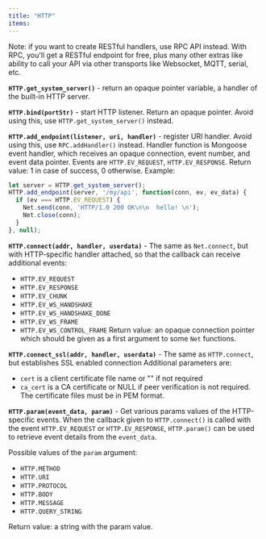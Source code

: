```yaml
---
title: "HTTP"
items:
---
```


 Note: if you want to create RESTful handlers, use RPC API instead.
 With RPC, you'll get a RESTful endpoint for free, plus many other extras
 like ability to call your API via other transports like Websocket, MQTT,
 serial, etc.



 **`HTTP.get_system_server()`** - return an opaque pointer variable,
 a handler of the built-in HTTP server.



 **`HTTP.bind(portStr)`** - start HTTP listener. Return an opaque pointer.
 Avoid using this, use `HTTP.get_system_server()` instead.



 **`HTTP.add_endpoint(listener, uri, handler)`** - register URI
 handler. Avoid using this, use `RPC.addHandler()` instead.
 Handler function is Mongoose event handler, which receives an opaque
 connection, event number, and event data pointer.
 Events are `HTTP.EV_REQUEST`, `HTTP.EV_RESPONSE`.
 Return value: 1 in case of success, 0 otherwise.
 Example:
 ```javascript
 let server = HTTP.get_system_server();
 HTTP.add_endpoint(server, '/my/api', function(conn, ev, ev_data) {
   if (ev === HTTP.EV_REQUEST) {
     Net.send(conn, 'HTTP/1.0 200 OK\n\n  hello! \n');
     Net.close(conn);
   }
 }, null);
 ```



 **`HTTP.connect(addr, handler, userdata)`** - The same as `Net.connect`,
 but with HTTP-specific handler attached, so that the callback can receive
 additional events:
 - `HTTP.EV_REQUEST`
 - `HTTP.EV_RESPONSE`
 - `HTTP.EV_CHUNK`
 - `HTTP.EV_WS_HANDSHAKE`
 - `HTTP.EV_WS_HANDSHAKE_DONE`
 - `HTTP.EV_WS_FRAME`
 - `HTTP.EV_WS_CONTROL_FRAME`
 Return value: an opaque connection pointer which should be given as a
 first argument to some `Net` functions.



 **`HTTP.connect_ssl(addr, handler, userdata)`** - The same as `HTTP.connect`,
 but establishes SSL enabled connection
 Additional parameters are:
 - `cert` is a client certificate file name or "" if not required
 - `ca_cert` is a CA certificate or NULL if peer verification is not required.
 The certificate files must be in PEM format.



 **`HTTP.param(event_data, param)`** - Get various params values of the
 HTTP-specific events. When the callback given to `HTTP.connect()` is
 called with the event `HTTP.EV_REQUEST` or `HTTP.EV_RESPONSE`,
 `HTTP.param()` can be used to retrieve event details from the
 `event_data`.

 Possible values of the `param` argument:
 - `HTTP.METHOD`
 - `HTTP.URI`
 - `HTTP.PROTOCOL`
 - `HTTP.BODY`
 - `HTTP.MESSAGE`
 - `HTTP.QUERY_STRING`

 Return value: a string with the param value.

